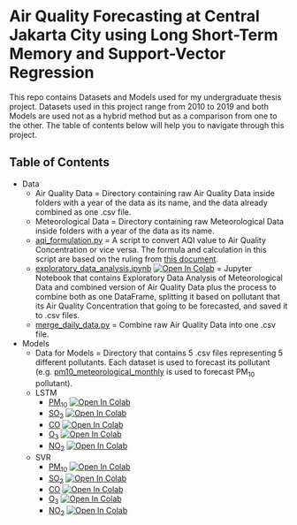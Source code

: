 # Air Quality Forecasting at Central Jakarta City using Long Short-Term Memory and Support-Vector Regression

This repo contains Datasets and Models used for my undergraduate thesis project. Datasets used in this project range from 2010 to 2019 and both Models are used not as a hybrid method but as a comparison from one to the other. The table of contents below will help you to navigate through this project.

## Table of Contents
- Data
    - Air Quality Data = Directory containing raw Air Quality Data inside folders with a year of the data as its name, and the data already combined as one .csv file.
    - Meteorological Data = Directory containing raw Meteorological Data inside folders with a year of the data as its name.
    - [aqi_formulation.py](https://github.com/moeswick18/jkt-aqi-forecasting/blob/main/Data/aqi_formulation.py) = A script to convert AQI value to Air Quality Concentration or vice versa. The formula and calculation in this script are based on the ruling from [this document](https://ditppu.menlhk.go.id/portal/uploads/news/1600940556_P_14_2020_ISPU_menlhk_07302020074834.pdf).
    - [exploratory_data_analysis.ipynb](https://github.com/moeswick18/jkt-aqi-forecasting/blob/main/Data/exploratory_data_analysis.ipynb) [![Open In Colab](https://colab.research.google.com/assets/colab-badge.svg)](https://colab.research.google.com/github/moeswick18/jkt-aqi-forecasting/blob/main/Data/exploratory_data_analysis.ipynb) = Jupyter Notebook that contains Exploratory Data Analysis of Meteorological Data and combined version of Air Quality Data plus the process to combine both as one DataFrame, splitting it based on pollutant that its Air Quality Concentration that going to be forecasted, and saved it to .csv files.
    - [merge_daily_data.py](https://github.com/moeswick18/jkt-aqi-forecasting/blob/main/Data/merge_daily_data.py) = Combine raw Air Quality Data into one .csv file.
- Models
    - Data for Models = Directory that contains 5 .csv files representing 5 different pollutants. Each dataset is used to forecast its pollutant (e.g. [pm10_meteorological_monthly](https://github.com/moeswick18/jkt-aqi-forecasting/blob/main/Model/Data%20for%20Model/pm10_meteorolgical_monthly.csv) is used to forecast PM<sub>10</sub> pollutant).
    - LSTM
        - [PM<sub>10</sub>](https://github.com/moeswick18/jkt-aqi-forecasting/blob/main/Model/LSTM/forecast_pm10_monthly.ipynb) [![Open In Colab](https://colab.research.google.com/assets/colab-badge.svg)](https://colab.research.google.com/github/moeswick18/jkt-aqi-forecasting/blob/main/Model/LSTM/forecast_pm10_monthly.ipynb)
        - [SO<sub>2</sub>](https://github.com/moeswick18/jkt-aqi-forecasting/blob/main/Model/LSTM/forecast_so2_monthly.ipynb) [![Open In Colab](https://colab.research.google.com/assets/colab-badge.svg)](https://colab.research.google.com/github/moeswick18/jkt-aqi-forecasting/blob/main/Model/LSTM/forecast_so2_monthly.ipynb)
        - [CO](https://github.com/moeswick18/jkt-aqi-forecasting/blob/main/Model/LSTM/forecast_co_monthly.ipynb) [![Open In Colab](https://colab.research.google.com/assets/colab-badge.svg)](https://colab.research.google.com/github/moeswick18/jkt-aqi-forecasting/blob/main/Model/LSTM/forecast_co_monthly.ipynb)
        - [O<sub>3</sub>](https://github.com/moeswick18/jkt-aqi-forecasting/blob/main/Model/LSTM/forecast_o3_monthly.ipynb) [![Open In Colab](https://colab.research.google.com/assets/colab-badge.svg)](https://colab.research.google.com/github/moeswick18/jkt-aqi-forecasting/blob/main/Model/LSTM/forecast_o3_monthly.ipynb)
        - [NO<sub>2</sub>](https://github.com/moeswick18/jkt-aqi-forecasting/blob/main/Model/LSTM/forecast_no2_monthly.ipynb) [![Open In Colab](https://colab.research.google.com/assets/colab-badge.svg)](https://colab.research.google.com/github/moeswick18/jkt-aqi-forecasting/blob/main/Model/LSTM/forecast_no2_monthly.ipynb)
    - SVR
        - [PM<sub>10</sub>](https://github.com/moeswick18/jkt-aqi-forecasting/blob/main/Model/SVR/svr_forecast_pm10_monthly.ipynb) [![Open In Colab](https://colab.research.google.com/assets/colab-badge.svg)](https://colab.research.google.com/github/moeswick18/jkt-aqi-forecasting/blob/main/Model/SVR/svr_forecast_pm10_monthly.ipynb)
        - [SO<sub>2</sub>](https://github.com/moeswick18/jkt-aqi-forecasting/blob/main/Model/SVR/svr_forecast_so2_monthly.ipynb) [![Open In Colab](https://colab.research.google.com/assets/colab-badge.svg)](https://colab.research.google.com/github/moeswick18/jkt-aqi-forecasting/blob/main/Model/SVR/svr_forecast_so2_monthly.ipynb)
        - [CO](https://github.com/moeswick18/jkt-aqi-forecasting/blob/main/Model/SVR/svr_forecast_co_monthly.ipynb) [![Open In Colab](https://colab.research.google.com/assets/colab-badge.svg)](https://colab.research.google.com/github/moeswick18/jkt-aqi-forecasting/blob/main/Model/SVR/svr_forecast_co_monthly.ipynb)
        - [O<sub>3</sub>](https://github.com/moeswick18/jkt-aqi-forecasting/blob/main/Model/SVR/svr_forecast_o3_monthly.ipynb) [![Open In Colab](https://colab.research.google.com/assets/colab-badge.svg)](https://colab.research.google.com/github/moeswick18/jkt-aqi-forecasting/blob/main/Model/SVR/svr_forecast_o3_monthly.ipynb)
        - [NO<sub>2</sub>](https://github.com/moeswick18/jkt-aqi-forecasting/blob/main/Model/SVR/svr_forecast_no2_monthly.ipynb) [![Open In Colab](https://colab.research.google.com/assets/colab-badge.svg)](https://colab.research.google.com/github/moeswick18/jkt-aqi-forecasting/blob/main/Model/SVR/svr_forecast_no2_monthly.ipynb)
